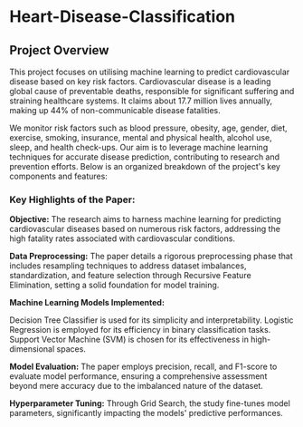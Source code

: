 # Heart-Disease-Classification

## Project Overview

This project focuses on utilising machine learning to predict cardiovascular disease based on key risk factors. Cardiovascular disease is a leading global cause of preventable deaths, responsible for significant suffering and straining healthcare systems. It claims about 17.7 million lives annually, making up 44% of non-communicable disease fatalities.

We monitor risk factors such as blood pressure, obesity, age, gender, diet, exercise, smoking, insurance, mental and physical health, alcohol use, sleep, and health check-ups. Our aim is to leverage machine learning techniques for accurate disease prediction, contributing to research and prevention efforts. Below is an organized breakdown of the project's key components and features:

### Key Highlights of the Paper:
**Objective:** The research aims to harness machine learning for predicting cardiovascular diseases based on numerous risk factors, addressing the high fatality rates associated with cardiovascular conditions.

**Data Preprocessing:** The paper details a rigorous preprocessing phase that includes resampling techniques to address dataset imbalances, standardization, and feature selection through Recursive Feature Elimination, setting a solid foundation for model training.

**Machine Learning Models Implemented:**

Decision Tree Classifier is used for its simplicity and interpretability.
Logistic Regression is employed for its efficiency in binary classification tasks.
Support Vector Machine (SVM) is chosen for its effectiveness in high-dimensional spaces.

**Model Evaluation:** The paper employs precision, recall, and F1-score to evaluate model performance, ensuring a comprehensive assessment beyond mere accuracy due to the imbalanced nature of the dataset.

**Hyperparameter Tuning:** Through Grid Search, the study fine-tunes model parameters, significantly impacting the models' predictive performances.











